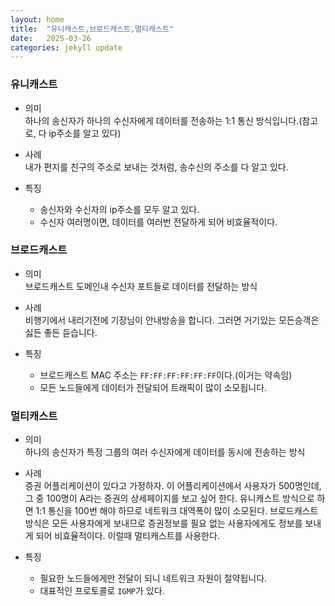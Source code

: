```yaml
---
layout: home
title:  "유니캐스트,브로드캐스트,멀티캐스트"
date:   2025-03-26 
categories: jekyll update
---
```


### 유니캐스트 

- 의미<br>  하나의  송신자가 하나의 수신자에게  데이터를 전송하는  1:1 통신 방식입니다.(참고로, 다 ip주소를 알고 있다)

- 사례 <br>
  내가 편지를 친구의 주소로 보내는 것처럼, 송수신의 주소를 다 알고 있다.

- 특징
  * 송신자와 수신자의 ip주소를 모두 알고 있다.
  * 수신자 여러명이면, 데이터를 여러번 전달하게 되어 비효율적이다.

 

### 브로드캐스트

- 의미<br> 브로드캐스트 도메인내 수신자 포트들로 데이터를 전달하는 방식

- 사례<br>
  비행기에서 내리기전에 기장님이 안내방송을 합니다. 그러면 거기있는 모든승객은 싫든 좋든 듣습니다.


- 특징
  * 브로드캐스트 MAC 주소는 `FF:FF:FF:FF:FF:FF`이다.(이거는 약속임)
  * 모든 노드들에게 데이터가 전달되어 트래픽이 많이 소모됩니다. 

   
### 멀티캐스트 

- 의미<br>하나의 송신자가 특정 그룹의 여러 수신자에게 데이터를 동시에 전송하는 방식

- 사례<br>
  증권 어플리케이션이 있다고 가정하자. 이 어플리케이션에서 사용자가 500명인데, 그 중 100명이 A라는 증권의 상세페이지를 보고 싶어 한다.
  유니캐스트 방식으로 하면 1:1 통신을 100번 해야 하므로 네트워크 대역폭이 많이 소모된다. 브로드캐스트 방식은 모든 사용자에게 보내므로
  증권정보를 필요 없는 사용자에게도 정보를 보내게 되어 비효율적이다. 이럴때 멀티캐스트를 사용한다.


 - 특징
   * 필요한 노드들에게만 전달이 되니 네트워크 자원이 절약됩니다.
   * 대표적인 프로토콜로 `IGMP`가 있다.
   


